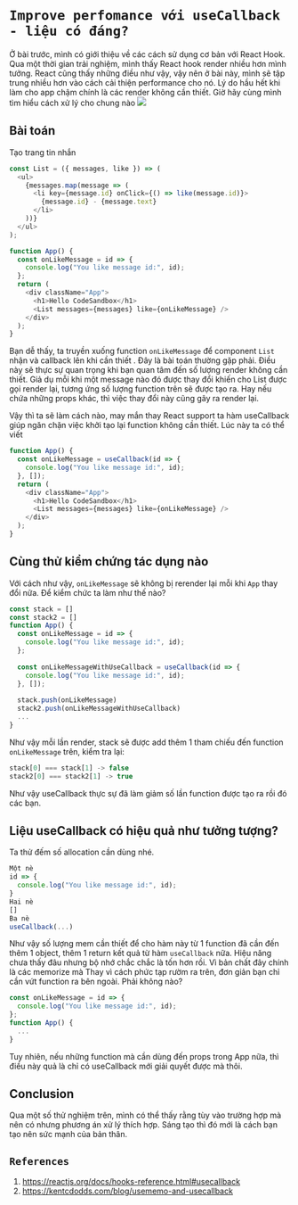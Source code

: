# `Improve perfomance với useCallback - liệu có đáng?`
Ở bài trước, mình có giới thiệu về các cách sử dụng cơ bản với React Hook. Qua một thời gian trải nghiệm, mình thấy React hook render nhiều hơn mình tưởng. React cũng thấy những điều như vậy, vậy nên ở bài này, mình sẽ tập trung nhiều hơn vào cách cải thiện performance cho nó. 
Lý do hầu hết khi làm cho app chậm chính là các render không cần thiết. Giờ hãy cùng mình tìm hiểu cách xử lý cho chung nào
![](https://images.viblo.asia/3b9b3cd5-5376-4f5f-aa41-57dc9d46e045.png)
## Bài toán
Tạo trang tin nhắn
```js
const List = ({ messages, like }) => (
  <ul>
    {messages.map(message => (
      <li key={message.id} onClick={() => like(message.id)}>
        {message.id} - {message.text}
      </li>
    ))}
  </ul>
);

function App() {
  const onLikeMessage = id => {
    console.log("You like message id:", id);
  };
  return (
    <div className="App">
      <h1>Hello CodeSandbox</h1>
      <List messages={messages} like={onLikeMessage} />
    </div>
  );
}
```
Bạn dễ thấy, ta truyền xuống function `onLikeMessage` để component `List` nhận và callback lên khi cần thiết . Đây là bài toán thường gặp phải. Điều này sẽ thực sự quan trọng khi bạn quan tâm đến số lượng render không cần thiết. Giả dụ mỗi khi một message nào đó được thay đổi khiến cho List được gọi render lại, tương ứng số lượng function trên sẽ được tạo ra. Hay nếu chứa những props khác, thì việc thay đổi này cũng gây ra render lại.

Vậy thì ta sẽ làm cách nào, may mắn thay React support ta hàm useCallback giúp ngăn chặn việc khởi tạo lại function không cần thiết. Lúc này ta có thể viết

```js
function App() {
  const onLikeMessage = useCallback(id => {
    console.log("You like message id:", id);
  }, []);
  return (
    <div className="App">
      <h1>Hello CodeSandbox</h1>
      <List messages={messages} like={onLikeMessage} />
    </div>
  );
}
```

## Cùng thử kiểm chứng tác dụng nào
Với cách như vậy, `onLikeMessage` sẽ không bị rerender lại mỗi khi `App` thay đổi nữa. Để kiểm chức ta làm như thế nào?
```js
const stack = []
const stack2 = []
function App() {
  const onLikeMessage = id => {
    console.log("You like message id:", id);
  };
  
  const onLikeMessageWithUseCallback = useCallback(id => {
    console.log("You like message id:", id);
  }, []);
  
  stack.push(onLikeMessage)
  stack2.push(onLikeMessageWithUseCallback)
  ...
}
```
Như vậy mỗi lần render, stack sẽ được add thêm 1 tham chiếu đến function `onLikeMessage` trên, kiểm tra lại:
```js
stack[0] === stack[1] -> false
stack2[0] === stack2[1] -> true
```
Như vậy useCallback thực sự đã làm giảm số lần function được tạo ra rồi đó các bạn.

## Liệu useCallback có hiệu quả như tưởng tượng?
Ta thử đếm số allocation cần dùng nhé. 
```js
Một nè
id => {
  console.log("You like message id:", id);
}
Hai nè
[]
Ba nè
useCallback(...)
```
Như vậy số lượng mem cần thiết để cho hàm này từ 1 function đã cần đến thêm 1 object, thêm 1 return kết quả từ hàm `useCallback` nữa. Hiệu năng chưa thấy đâu nhưng bộ nhớ chắc chắc là tốn hơn rồi. Vì bản chất đây chính là các memorize mà
Thay vì cách phức tạp rườm ra trên, đơn giản bạn chỉ cần vứt function ra bên ngoài. Phải không nào?
```js
const onLikeMessage = id => {
  console.log("You like message id:", id);
};
function App() {
  ...
}
  ```
  

  Tuy nhiên, nếu những function mà cần dùng đến props trong App nữa, thì điều này quả là chỉ có useCallback mới giải quyết được mà thôi.
  ## Conclusion
  Qua một số thử nghiệm trên, mình có thể thấy rằng tùy vào trường hợp mà nên có nhưng phương án xử lý thích hợp. Sáng tạo thì đó mới là cách bạn tạo nên sức mạnh của bản thân.
 ##  `References`
1. https://reactjs.org/docs/hooks-reference.html#usecallback
2. https://kentcdodds.com/blog/usememo-and-usecallback